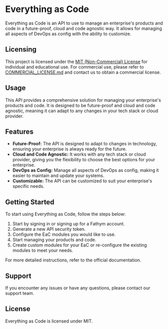 # Everything as Code

Everything as Code is an API to use to manage an enterprise's products and code
in a future-proof, cloud and code agnostic way. It allows for managing all
aspects of DevOps as config with the ability to customize.

## Licensing

This project is licensed under the [MIT (Non-Commercial) License](./LICENSE.md)
for individual and educational use. For commercial use, please refer to
[COMMERCIAL_LICENSE.md](./COMMERCIAL_LICENSE.md) and contact us to obtain a
commercial license.

## Usage

This API provides a comprehensive solution for managing your enterprise's
products and code. It is designed to be future-proof and cloud and code
agnostic, meaning it can adapt to any changes in your tech stack or cloud
provider.

## Features

- **Future-Proof:** The API is designed to adapt to changes in technology,
  ensuring your enterprise is always ready for the future.
- **Cloud and Code Agnostic:** It works with any tech stack or cloud provider,
  giving you the flexibility to choose the best options for your enterprise.
- **DevOps as Config:** Manage all aspects of DevOps as config, making it easier
  to maintain and update your systems.
- **Customizable:** The API can be customized to suit your enterprise's specific
  needs.

## Getting Started

To start using Everything as Code, follow the steps below:

1. Start by signing in or signing up for a Fathym account.
2. Generate a new API security token.
3. Configure the EaC modules you would like to use.
4. Start managing your products and code.
5. Create custom modules for your EaC or re-configure the existing modules to
   meet your needs.

For more detailed instructions, refer to the official documentation.

## Support

If you encounter any issues or have any questions, please contact our support
team.

## License

Everything as Code is licensed under MIT.
